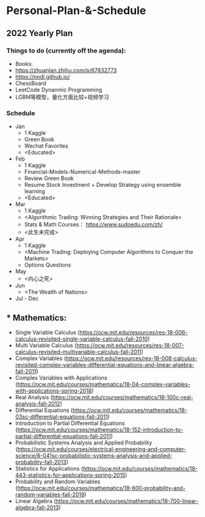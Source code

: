 # Personal-Plan-&-Schedule


## 2022 Yearly Plan

### Things to do (currently off the agenda):
* Books: 
* https://zhuanlan.zhihu.com/p/67832773
* https://nndl.github.io/
* ChessBoard
* LeetCode Dynanmic Programming
* LGBM等模型，量化方面比较+视频学习

### Schedule
* Jan
  * 1 Kaggle
  * Green Book 
  * Wechat Favorites
  * \<Educated\>
* Feb
  * 1 Kaggle
  * Financial-Models-Numerical-Methods-master
  * Review Green Book
  * Resume Stock Investment + Develop Strategy using ensemble learning
  * \<Educated>
* Mar
  * 1 Kaggle
  * \<Algorithmic Trading: Winning Strategies and Their Rationale>
  * Stats & Math Courses： https://www.sudoedu.com/zh/
  * \<此生未完成>
* Apr
  * 1 Kaggle 
  * \<Machine Trading: Deploying Computer Algorithms to Conquer the Markets>
  * Options Questions
* May
  * \<内心之死>
* Jun
  * \<The Wealth of Nations>
* Jul - Dec

## * Mathematics:
  * Single Variable Calculus (https://ocw.mit.edu/resources/res-18-006-calculus-revisited-single-variable-calculus-fall-2010)
  * Multi Variable Calculus (https://ocw.mit.edu/resources/res-18-007-calculus-revisited-multivariable-calculus-fall-2011)
  * Complex Variables (https://ocw.mit.edu/resources/res-18-008-calculus-revisited-complex-variables-differential-equations-and-linear-algebra-fall-2011)
  * Complex Variables with Applications (https://ocw.mit.edu/courses/mathematics/18-04-complex-variables-with-applications-spring-2018)
  * Real Analysis (https://ocw.mit.edu/courses/mathematics/18-100c-real-analysis-fall-2012)
  * Differential Equations (https://ocw.mit.edu/courses/mathematics/18-03sc-differential-equations-fall-2011)
  * Introduction to Partial Differential Equations (https://ocw.mit.edu/courses/mathematics/18-152-introduction-to-partial-differential-equations-fall-2011)
  * Probabilistic Systems Analysis and Applied Probability (https://ocw.mit.edu/courses/electrical-engineering-and-computer-science/6-041sc-probabilistic-systems-analysis-and-applied-probability-fall-2013)
  * Statistics for Applications (https://ocw.mit.edu/courses/mathematics/18-443-statistics-for-applications-spring-2015)
  * Probability and Random Variables (https://ocw.mit.edu/courses/mathematics/18-600-probability-and-random-variables-fall-2019)
  * Linear Algebra (https://ocw.mit.edu/courses/mathematics/18-700-linear-algebra-fall-2013)

